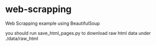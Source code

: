 # web-scrapping

Web Scrapping example using BeautifulSoup

you should run save_html_pages.py to download raw html data under ./data/raw_html
